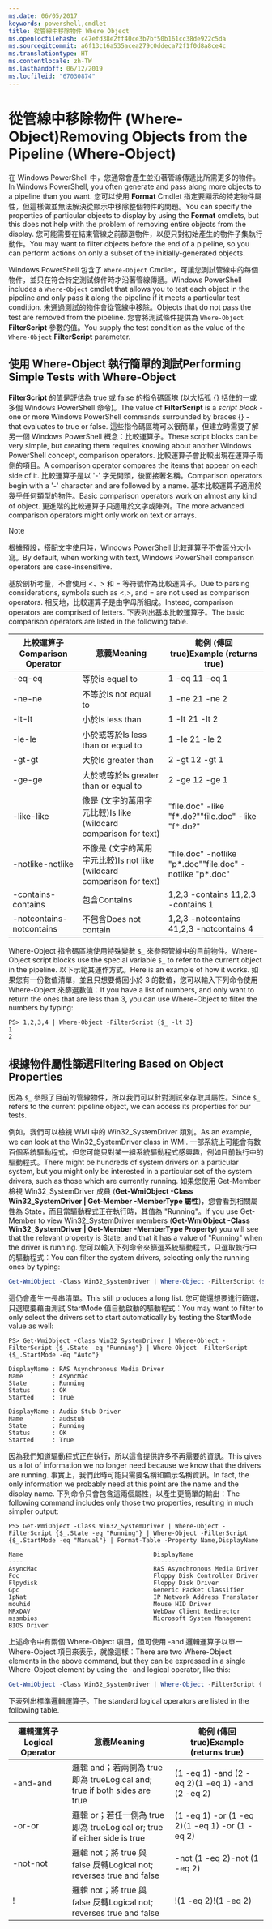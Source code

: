 ```yaml
---
ms.date: 06/05/2017
keywords: powershell,cmdlet
title: 從管線中移除物件 Where Object
ms.openlocfilehash: c47efd38e2ff40ce3b7bf50b161cc38de922c5da
ms.sourcegitcommit: a6f13c16a535acea279c0ddeca72f1f0d8a8ce4c
ms.translationtype: HT
ms.contentlocale: zh-TW
ms.lasthandoff: 06/12/2019
ms.locfileid: "67030874"
---
```

# <a name="removing-objects-from-the-pipeline-where-object"></a><span data-ttu-id="202e5-103">從管線中移除物件 (Where-Object)</span><span class="sxs-lookup"><span data-stu-id="202e5-103">Removing Objects from the Pipeline (Where-Object)</span></span>

<span data-ttu-id="202e5-104">在 Windows PowerShell 中，您通常會產生並沿著管線傳遞比所需更多的物件。</span><span class="sxs-lookup"><span data-stu-id="202e5-104">In Windows PowerShell, you often generate and pass along more objects to a pipeline than you want.</span></span> <span data-ttu-id="202e5-105">您可以使用 **Format** Cmdlet 指定要顯示的特定物件屬性，但這樣做並無法解決從顯示中移除整個物件的問題。</span><span class="sxs-lookup"><span data-stu-id="202e5-105">You can specify the properties of particular objects to display by using the **Format** cmdlets, but this does not help with the problem of removing entire objects from the display.</span></span> <span data-ttu-id="202e5-106">您可能需要在結束管線之前篩選物件，以便只對初始產生的物件子集執行動作。</span><span class="sxs-lookup"><span data-stu-id="202e5-106">You may want to filter objects before the end of a pipeline, so you can perform actions on only a subset of the initially-generated objects.</span></span>

<span data-ttu-id="202e5-107">Windows PowerShell 包含了 `Where-Object` Cmdlet，可讓您測試管線中的每個物件，並只在符合特定測試條件時才沿著管線傳遞。</span><span class="sxs-lookup"><span data-stu-id="202e5-107">Windows PowerShell includes a `Where-Object` cmdlet that allows you to test each object in the pipeline and only pass it along the pipeline if it meets a particular test condition.</span></span> <span data-ttu-id="202e5-108">未通過測試的物件會從管線中移除。</span><span class="sxs-lookup"><span data-stu-id="202e5-108">Objects that do not pass the test are removed from the pipeline.</span></span> <span data-ttu-id="202e5-109">您會將測試條件提供為 `Where-Object` **FilterScript** 參數的值。</span><span class="sxs-lookup"><span data-stu-id="202e5-109">You supply the test condition as the value of the `Where-Object` **FilterScript** parameter.</span></span>

## <a name="performing-simple-tests-with-where-object"></a><span data-ttu-id="202e5-110">使用 Where-Object 執行簡單的測試</span><span class="sxs-lookup"><span data-stu-id="202e5-110">Performing Simple Tests with Where-Object</span></span>

<span data-ttu-id="202e5-111">**FilterScript** 的值是評估為 true 或 false 的指令碼區塊  (以大括弧 {} 括住的一或多個 Windows PowerShell 命令)。</span><span class="sxs-lookup"><span data-stu-id="202e5-111">The value of **FilterScript** is a *script block* -  one or more Windows PowerShell commands surrounded by braces {} - that evaluates to true or false.</span></span> <span data-ttu-id="202e5-112">這些指令碼區塊可以很簡單，但建立時需要了解另一個 Windows PowerShell 概念：比較運算子。</span><span class="sxs-lookup"><span data-stu-id="202e5-112">These script blocks can be very simple, but creating them requires knowing about another Windows PowerShell concept, comparison operators.</span></span> <span data-ttu-id="202e5-113">比較運算子會比較出現在運算子兩側的項目。</span><span class="sxs-lookup"><span data-stu-id="202e5-113">A comparison operator compares the items that appear on each side of it.</span></span> <span data-ttu-id="202e5-114">比較運算子是以 '-' 字元開頭，後面接著名稱。</span><span class="sxs-lookup"><span data-stu-id="202e5-114">Comparison operators begin with a '-' character and are followed by a name.</span></span> <span data-ttu-id="202e5-115">基本比較運算子適用於幾乎任何類型的物件。</span><span class="sxs-lookup"><span data-stu-id="202e5-115">Basic comparison operators work on almost any kind of object.</span></span> <span data-ttu-id="202e5-116">更進階的比較運算子只適用於文字或陣列。</span><span class="sxs-lookup"><span data-stu-id="202e5-116">The more advanced comparison operators might only work on text or arrays.</span></span>

> [!NOTE]
> <span data-ttu-id="202e5-117">根據預設，搭配文字使用時，Windows PowerShell 比較運算子不會區分大小寫。</span><span class="sxs-lookup"><span data-stu-id="202e5-117">By default, when working with text, Windows PowerShell comparison operators are case-insensitive.</span></span>

<span data-ttu-id="202e5-118">基於剖析考量，不會使用 <、> 和 = 等符號作為比較運算子。</span><span class="sxs-lookup"><span data-stu-id="202e5-118">Due to parsing considerations, symbols such as <,>, and = are not used as comparison operators.</span></span> <span data-ttu-id="202e5-119">相反地，比較運算子是由字母所組成。</span><span class="sxs-lookup"><span data-stu-id="202e5-119">Instead, comparison operators are comprised of letters.</span></span> <span data-ttu-id="202e5-120">下表列出基本比較運算子。</span><span class="sxs-lookup"><span data-stu-id="202e5-120">The basic comparison operators are listed in the following table.</span></span>

|<span data-ttu-id="202e5-121">比較運算子</span><span class="sxs-lookup"><span data-stu-id="202e5-121">Comparison Operator</span></span>|<span data-ttu-id="202e5-122">意義</span><span class="sxs-lookup"><span data-stu-id="202e5-122">Meaning</span></span>|<span data-ttu-id="202e5-123">範例 (傳回 true)</span><span class="sxs-lookup"><span data-stu-id="202e5-123">Example (returns true)</span></span>|
|-----------------------|-----------|--------------------------|
|<span data-ttu-id="202e5-124">-eq</span><span class="sxs-lookup"><span data-stu-id="202e5-124">-eq</span></span>|<span data-ttu-id="202e5-125">等於</span><span class="sxs-lookup"><span data-stu-id="202e5-125">is equal to</span></span>|<span data-ttu-id="202e5-126">1 -eq 1</span><span class="sxs-lookup"><span data-stu-id="202e5-126">1 -eq 1</span></span>|
|<span data-ttu-id="202e5-127">-ne</span><span class="sxs-lookup"><span data-stu-id="202e5-127">-ne</span></span>|<span data-ttu-id="202e5-128">不等於</span><span class="sxs-lookup"><span data-stu-id="202e5-128">Is not equal to</span></span>|<span data-ttu-id="202e5-129">1 -ne 2</span><span class="sxs-lookup"><span data-stu-id="202e5-129">1 -ne 2</span></span>|
|<span data-ttu-id="202e5-130">-lt</span><span class="sxs-lookup"><span data-stu-id="202e5-130">-lt</span></span>|<span data-ttu-id="202e5-131">小於</span><span class="sxs-lookup"><span data-stu-id="202e5-131">Is less than</span></span>|<span data-ttu-id="202e5-132">1 -lt 2</span><span class="sxs-lookup"><span data-stu-id="202e5-132">1 -lt 2</span></span>|
|<span data-ttu-id="202e5-133">-le</span><span class="sxs-lookup"><span data-stu-id="202e5-133">-le</span></span>|<span data-ttu-id="202e5-134">小於或等於</span><span class="sxs-lookup"><span data-stu-id="202e5-134">Is less than or equal to</span></span>|<span data-ttu-id="202e5-135">1 -le 2</span><span class="sxs-lookup"><span data-stu-id="202e5-135">1 -le 2</span></span>|
|<span data-ttu-id="202e5-136">-gt</span><span class="sxs-lookup"><span data-stu-id="202e5-136">-gt</span></span>|<span data-ttu-id="202e5-137">大於</span><span class="sxs-lookup"><span data-stu-id="202e5-137">Is greater than</span></span>|<span data-ttu-id="202e5-138">2 -gt 1</span><span class="sxs-lookup"><span data-stu-id="202e5-138">2 -gt 1</span></span>|
|<span data-ttu-id="202e5-139">-ge</span><span class="sxs-lookup"><span data-stu-id="202e5-139">-ge</span></span>|<span data-ttu-id="202e5-140">大於或等於</span><span class="sxs-lookup"><span data-stu-id="202e5-140">Is greater than or equal to</span></span>|<span data-ttu-id="202e5-141">2 -ge 1</span><span class="sxs-lookup"><span data-stu-id="202e5-141">2 -ge 1</span></span>|
|<span data-ttu-id="202e5-142">-like</span><span class="sxs-lookup"><span data-stu-id="202e5-142">-like</span></span>|<span data-ttu-id="202e5-143">像是 (文字的萬用字元比較)</span><span class="sxs-lookup"><span data-stu-id="202e5-143">Is like (wildcard comparison for text)</span></span>|<span data-ttu-id="202e5-144">"file.doc" -like "f\*.do?"</span><span class="sxs-lookup"><span data-stu-id="202e5-144">"file.doc" -like "f\*.do?"</span></span>|
|<span data-ttu-id="202e5-145">-notlike</span><span class="sxs-lookup"><span data-stu-id="202e5-145">-notlike</span></span>|<span data-ttu-id="202e5-146">不像是 (文字的萬用字元比較)</span><span class="sxs-lookup"><span data-stu-id="202e5-146">Is not like (wildcard comparison for text)</span></span>|<span data-ttu-id="202e5-147">"file.doc" -notlike "p\*.doc"</span><span class="sxs-lookup"><span data-stu-id="202e5-147">"file.doc" -notlike "p\*.doc"</span></span>|
|<span data-ttu-id="202e5-148">-contains</span><span class="sxs-lookup"><span data-stu-id="202e5-148">-contains</span></span>|<span data-ttu-id="202e5-149">包含</span><span class="sxs-lookup"><span data-stu-id="202e5-149">Contains</span></span>|<span data-ttu-id="202e5-150">1,2,3 -contains 1</span><span class="sxs-lookup"><span data-stu-id="202e5-150">1,2,3 -contains 1</span></span>|
|<span data-ttu-id="202e5-151">-notcontains</span><span class="sxs-lookup"><span data-stu-id="202e5-151">-notcontains</span></span>|<span data-ttu-id="202e5-152">不包含</span><span class="sxs-lookup"><span data-stu-id="202e5-152">Does not contain</span></span>|<span data-ttu-id="202e5-153">1,2,3 -notcontains 4</span><span class="sxs-lookup"><span data-stu-id="202e5-153">1,2,3 -notcontains 4</span></span>|

<span data-ttu-id="202e5-154">Where-Object 指令碼區塊使用特殊變數 `$_` 來參照管線中的目前物件。</span><span class="sxs-lookup"><span data-stu-id="202e5-154">Where-Object script blocks use the special variable `$_` to refer to the current object in the pipeline.</span></span> <span data-ttu-id="202e5-155">以下示範其運作方式。</span><span class="sxs-lookup"><span data-stu-id="202e5-155">Here is an example of how it works.</span></span> <span data-ttu-id="202e5-156">如果您有一份數值清單，並且只想要傳回小於 3 的數值，您可以輸入下列命令使用 Where-Object 來篩選數值︰</span><span class="sxs-lookup"><span data-stu-id="202e5-156">If you have a list of numbers, and only want to return the ones that are less than 3, you can use Where-Object to filter the numbers by typing:</span></span>

```
PS> 1,2,3,4 | Where-Object -FilterScript {$_ -lt 3}
1
2
```

## <a name="filtering-based-on-object-properties"></a><span data-ttu-id="202e5-157">根據物件屬性篩選</span><span class="sxs-lookup"><span data-stu-id="202e5-157">Filtering Based on Object Properties</span></span>

<span data-ttu-id="202e5-158">因為 `$_` 參照了目前的管線物件，所以我們可以針對測試來存取其屬性。</span><span class="sxs-lookup"><span data-stu-id="202e5-158">Since `$_` refers to the current pipeline object, we can access its properties for our tests.</span></span>

<span data-ttu-id="202e5-159">例如，我們可以檢視 WMI 中的 Win32_SystemDriver 類別。</span><span class="sxs-lookup"><span data-stu-id="202e5-159">As an example, we can look at the Win32_SystemDriver class in WMI.</span></span> <span data-ttu-id="202e5-160">一部系統上可能會有數百個系統驅動程式，但您可能只對某一組系統驅動程式感興趣，例如目前執行中的驅動程式。</span><span class="sxs-lookup"><span data-stu-id="202e5-160">There might be hundreds of system drivers on a particular system, but you might only be interested in a particular set of the system drivers, such as those which are currently running.</span></span> <span data-ttu-id="202e5-161">如果您使用 Get-Member 檢視 Win32_SystemDriver 成員 (**Get-WmiObject -Class Win32_SystemDriver | Get-Member -MemberType 屬性**)，您會看到相關屬性為 State，而且當驅動程式正在執行時，其值為 "Running"。</span><span class="sxs-lookup"><span data-stu-id="202e5-161">If you use Get-Member to view Win32_SystemDriver members (**Get-WmiObject -Class Win32_SystemDriver | Get-Member -MemberType Property**) you will see that the relevant property is State, and that it has a value of "Running" when the driver is running.</span></span> <span data-ttu-id="202e5-162">您可以輸入下列命令來篩選系統驅動程式，只選取執行中的驅動程式︰</span><span class="sxs-lookup"><span data-stu-id="202e5-162">You can filter the system drivers, selecting only the running ones by typing:</span></span>

```powershell
Get-WmiObject -Class Win32_SystemDriver | Where-Object -FilterScript {$_.State -eq 'Running'}
```

<span data-ttu-id="202e5-163">這仍會產生一長串清單。</span><span class="sxs-lookup"><span data-stu-id="202e5-163">This still produces a long list.</span></span> <span data-ttu-id="202e5-164">您可能還想要進行篩選，只選取要藉由測試 StartMode 值自動啟動的驅動程式︰</span><span class="sxs-lookup"><span data-stu-id="202e5-164">You may want to filter to only select the drivers set to start automatically by testing the StartMode value as well:</span></span>

```
PS> Get-WmiObject -Class Win32_SystemDriver | Where-Object -FilterScript {$_.State -eq "Running"} | Where-Object -FilterScript {$_.StartMode -eq "Auto"}

DisplayName : RAS Asynchronous Media Driver
Name        : AsyncMac
State       : Running
Status      : OK
Started     : True

DisplayName : Audio Stub Driver
Name        : audstub
State       : Running
Status      : OK
Started     : True
```

<span data-ttu-id="202e5-165">因為我們知道驅動程式正在執行，所以這會提供許多不再需要的資訊。</span><span class="sxs-lookup"><span data-stu-id="202e5-165">This gives us a lot of information we no longer need because we know that the drivers are running.</span></span> <span data-ttu-id="202e5-166">事實上，我們此時可能只需要名稱和顯示名稱資訊。</span><span class="sxs-lookup"><span data-stu-id="202e5-166">In fact, the only information we probably need at this point are the name and the display name.</span></span> <span data-ttu-id="202e5-167">下列命令只會包含這兩個屬性，以產生更簡單的輸出︰</span><span class="sxs-lookup"><span data-stu-id="202e5-167">The following command includes only those two properties, resulting in much simpler output:</span></span>

```
PS> Get-WmiObject -Class Win32_SystemDriver | Where-Object -FilterScript {$_.State -eq "Running"} | Where-Object -FilterScript {$_.StartMode -eq "Manual"} | Format-Table -Property Name,DisplayName

Name                                    DisplayName
----                                    -----------
AsyncMac                                RAS Asynchronous Media Driver
Fdc                                     Floppy Disk Controller Driver
Flpydisk                                Floppy Disk Driver
Gpc                                     Generic Packet Classifier
IpNat                                   IP Network Address Translator
mouhid                                  Mouse HID Driver
MRxDAV                                  WebDav Client Redirector
mssmbios                                Microsoft System Management BIOS Driver
```

<span data-ttu-id="202e5-168">上述命令中有兩個 Where-Object 項目，但可使用 -and 邏輯運算子以單一 Where-Object 項目來表示，就像這樣︰</span><span class="sxs-lookup"><span data-stu-id="202e5-168">There are two Where-Object elements in the above command, but they can be expressed in a single Where-Object element by using the -and logical operator, like this:</span></span>

```powershell
Get-WmiObject -Class Win32_SystemDriver | Where-Object -FilterScript { ($_.State -eq 'Running') -and ($_.StartMode -eq 'Manual') } | Format-Table -Property Name,DisplayName
```

<span data-ttu-id="202e5-169">下表列出標準邏輯運算子。</span><span class="sxs-lookup"><span data-stu-id="202e5-169">The standard logical operators are listed in the following table.</span></span>

|<span data-ttu-id="202e5-170">邏輯運算子</span><span class="sxs-lookup"><span data-stu-id="202e5-170">Logical Operator</span></span>|<span data-ttu-id="202e5-171">意義</span><span class="sxs-lookup"><span data-stu-id="202e5-171">Meaning</span></span>|<span data-ttu-id="202e5-172">範例 (傳回 true)</span><span class="sxs-lookup"><span data-stu-id="202e5-172">Example (returns true)</span></span>|
|--------------------|-----------|--------------------------|
|<span data-ttu-id="202e5-173">-and</span><span class="sxs-lookup"><span data-stu-id="202e5-173">-and</span></span>|<span data-ttu-id="202e5-174">邏輯 and；若兩側為 true 即為 true</span><span class="sxs-lookup"><span data-stu-id="202e5-174">Logical and; true if both sides are true</span></span>|<span data-ttu-id="202e5-175">(1 -eq 1) -and (2 -eq 2)</span><span class="sxs-lookup"><span data-stu-id="202e5-175">(1 -eq 1) -and (2 -eq 2)</span></span>|
|<span data-ttu-id="202e5-176">-or</span><span class="sxs-lookup"><span data-stu-id="202e5-176">-or</span></span>|<span data-ttu-id="202e5-177">邏輯 or；若任一側為 true 即為 true</span><span class="sxs-lookup"><span data-stu-id="202e5-177">Logical or; true if either side is true</span></span>|<span data-ttu-id="202e5-178">(1 -eq 1) -or (1 -eq 2)</span><span class="sxs-lookup"><span data-stu-id="202e5-178">(1 -eq 1) -or (1 -eq 2)</span></span>|
|<span data-ttu-id="202e5-179">-not</span><span class="sxs-lookup"><span data-stu-id="202e5-179">-not</span></span>|<span data-ttu-id="202e5-180">邏輯 not；將 true 與 false 反轉</span><span class="sxs-lookup"><span data-stu-id="202e5-180">Logical not; reverses true and false</span></span>|<span data-ttu-id="202e5-181">-not (1 -eq 2)</span><span class="sxs-lookup"><span data-stu-id="202e5-181">-not (1 -eq 2)</span></span>|
|\!|<span data-ttu-id="202e5-182">邏輯 not；將 true 與 false 反轉</span><span class="sxs-lookup"><span data-stu-id="202e5-182">Logical not; reverses true and false</span></span>|<span data-ttu-id="202e5-183">\!(1 -eq 2)</span><span class="sxs-lookup"><span data-stu-id="202e5-183">\!(1 -eq 2)</span></span>|
